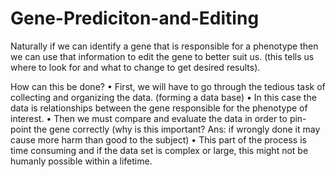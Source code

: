 # Gene-Prediciton-and-Editing
Naturally if we can identify a gene that is responsible for a phenotype  then we can use that information to edit the gene to better suit us. (this  tells us where to look for and what to change to get desired results).

How can this be done?
• First, we will have to go through the tedious task of collecting and 
organizing the data. (forming a data base)
• In this case the data is relationships between the gene responsible 
for the phenotype of interest.
• Then we must compare and evaluate the data in order to pin-point 
the gene correctly (why is this important? Ans: if wrongly done it 
may cause more harm than good to the subject)
• This part of the process is time consuming and if the data set is 
complex or large, this might not be humanly possible within a 
lifetime.
